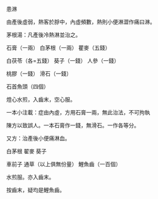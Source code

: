 患淋

由產後虛弱，熱客於脬中，內虛頻數，熱則小便淋澀作痛曰淋。

茅根湯：凡產後冷熱淋並治之。 

石膏（一兩） 白茅根（一兩） 瞿麥（五錢） 

白茯苓（各=五錢） 葵子（一錢） 人參（一錢） 

桃膠（一錢） 滑石（一錢） 

石首魚頭（四個） 

燈心水煎，入齒末，空心服。 

一本小注載：症由內虛，方用石膏一兩，無此治法，不可拘執 

陳方以致誤人。一本石膏作一錢，無滑石。一作各等分。 

又方：治產後小便痛淋血。

白茅根 翟麥 葵子 

車前子 通草（以上俱無份量） 鯉魚齒（一百個） 

水煎服。亦入齒末。

按齒末，疑均是鯉魚齒。 

